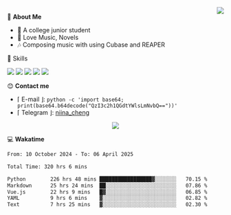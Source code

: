 <a href="#">
    <img align="right" src="https://github-readme-stats-tau-lilac-25.vercel.app/api?username=irorange27&count_private=true&show_icons=true&theme=transparent" />
</a>

💭 **About Me**

- 🏫 A college junior student
- 🍕 Love Music, Novels
- 🎶 Composing music with using Cubase and REAPER


🚀 Skills

![](https://img.shields.io/badge/-python-3e74a2?style=for-the-badge&logo=Python&logoColor=fff
)
![](https://img.shields.io/badge/-javascript-f0db4f?style=for-the-badge&logo=JavaScript&logoColor=fff
)
![](https://img.shields.io/badge/-vue3-41b883?style=for-the-badge&logo=Vue.js&logoColor=fff
)
![](https://img.shields.io/badge/-docker-2496ed?style=for-the-badge&logo=Docker&logoColor=fff
)
![](https://img.shields.io/badge/-linux-000000?style=for-the-badge&logo=Linux&logoColor=fff&color=000
)

😊 **Contact me**

- ⌈ E-mail ⌋: `python -c 'import base64; print(base64.b64decode("QzI3c2h1QGdtYWlsLmNvbQ=="))'`
- ⌈ Telegram ⌋: [niina_cheng](https://t.me/niina_cheng)

</p>
    <p align="center">
    <img src="https://profile-counter.glitch.me/{irorange27}/count.svg" />
</p>

💻 **Wakatime**

<!--START_SECTION:waka-->

```txt
From: 10 October 2024 - To: 06 April 2025

Total Time: 320 hrs 6 mins

Python        226 hrs 48 mins █████████████████▓░░░░░░░   70.15 %
Markdown      25 hrs 24 mins  ██░░░░░░░░░░░░░░░░░░░░░░░   07.86 %
Vue.js        22 hrs 9 mins   █▓░░░░░░░░░░░░░░░░░░░░░░░   06.85 %
YAML          9 hrs 6 mins    ▓░░░░░░░░░░░░░░░░░░░░░░░░   02.82 %
Text          7 hrs 25 mins   ▓░░░░░░░░░░░░░░░░░░░░░░░░   02.30 %
```

<!--END_SECTION:waka-->
